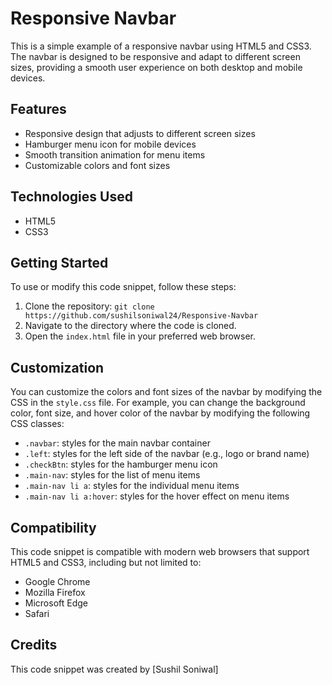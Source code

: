 # Responsive Navbar

This is a simple example of a responsive navbar using HTML5 and CSS3. The navbar is designed to be responsive and adapt to different screen sizes, providing a smooth user experience on both desktop and mobile devices.

## Features
- Responsive design that adjusts to different screen sizes
- Hamburger menu icon for mobile devices
- Smooth transition animation for menu items
- Customizable colors and font sizes

## Technologies Used
- HTML5
- CSS3

## Getting Started
To use or modify this code snippet, follow these steps:

1. Clone the repository: `git clone https://github.com/sushilsoniwal24/Responsive-Navbar`
2. Navigate to the directory where the code is cloned.
3. Open the `index.html` file in your preferred web browser.

## Customization
You can customize the colors and font sizes of the navbar by modifying the CSS in the `style.css` file. For example, you can change the background color, font size, and hover color of the navbar by modifying the following CSS classes:

- `.navbar`: styles for the main navbar container
- `.left`: styles for the left side of the navbar (e.g., logo or brand name)
- `.checkBtn`: styles for the hamburger menu icon
- `.main-nav`: styles for the list of menu items
- `.main-nav li a`: styles for the individual menu items
- `.main-nav li a:hover`: styles for the hover effect on menu items

## Compatibility
This code snippet is compatible with modern web browsers that support HTML5 and CSS3, including but not limited to:
- Google Chrome
- Mozilla Firefox
- Microsoft Edge
- Safari

## Credits
This code snippet was created by [Sushil Soniwal]
